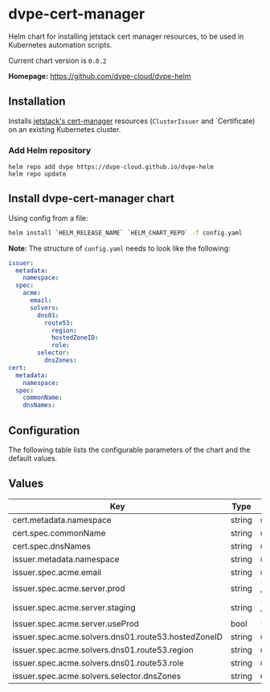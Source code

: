 # dvpe-cert-manager

Helm chart for installing jetstack cert manager resources, to be used in Kubernetes automation scripts.

Current chart version is `0.0.2`

**Homepage:** <https://github.com/dvpe-cloud/dvpe-helm>

## Installation
Installs [jetstack's cert-manager](https://cert-manager.io) resources (`ClusterIssuer` and `Certificate) on an existing Kubernetes cluster.

### Add Helm repository

```shell
helm repo add dvpe https://dvpe-cloud.github.io/dvpe-helm
helm repo update
```

## Install dvpe-cert-manager chart

Using config from a file:

```bash
helm install `HELM_RELEASE_NAME` `HELM_CHART_REPO` -f config.yaml
```

**Note**: The structure of `config.yaml` needs to look like the following:

```yaml
issuer:
  metadata:
    namespace:
  spec:
    acme:
      email:
      solvers:
        dns01:
          route53:
            region:
            hostedZoneID:
            role:
        selector:
          dnsZones:
cert:
  metadata:
    namespace:
  spec:
    commonName:
    dnsNames:
```

## Configuration

The following table lists the configurable parameters of the chart and the default values.

## Values

| Key | Type | Default | Description |
|-----|------|---------|-------------|
| cert.metadata.namespace | string | `nil` |  |
| cert.spec.commonName | string | `nil` |  |
| cert.spec.dnsNames | string | `nil` |  |
| issuer.metadata.namespace | string | `nil` |  |
| issuer.spec.acme.email | string | `nil` |  |
| issuer.spec.acme.server.prod | string | `"https://acme-v02.api.letsencrypt.org/directory"` |  |
| issuer.spec.acme.server.staging | string | `"https://acme-staging-v02.api.letsencrypt.org/directory"` |  |
| issuer.spec.acme.server.useProd | bool | `false` |  |
| issuer.spec.acme.solvers.dns01.route53.hostedZoneID | string | `nil` |  |
| issuer.spec.acme.solvers.dns01.route53.region | string | `nil` |  |
| issuer.spec.acme.solvers.dns01.route53.role | string | `nil` |  |
| issuer.spec.acme.solvers.selector.dnsZones | string | `nil` |  |
